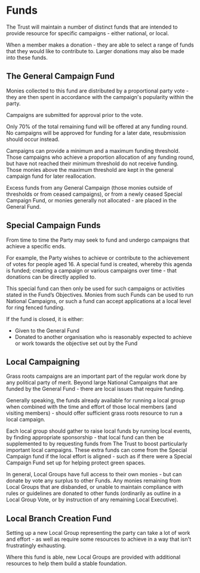 # Funds

The Trust will maintain a number of distinct funds that are intended to provide resource for specific campaigns - either national, or local.

When a member makes a donation - they are able to select a range of funds that they would like to contribute to. Larger donations may also be made into these funds.

## The General Campaign Fund

Monies collected to this fund are distributed by a proportional party vote - they are then spent in accordance with the campaign's popularity within the party.

Campaigns are submitted for approval prior to the vote.

Only 70% of the total remaining fund will be offered at any funding round. No campaigns will be approved for funding for a later date, resubmission should occur instead.

Campaigns can provide a minimum and a maximum funding threshold. Those campaigns who achieve a proportion allocation of any funding round, but have not reached their minimum threshold do not receive funding. Those monies above the maximum threshold are kept in the general campaign fund for later reallocation.

Excess funds from any General Campaign (those monies outside of thresholds or from ceased campaigns), or from a newly ceased Special Campaign Fund, or monies generally not allocated - are placed in the General Fund.

## Special Campaign Funds

From time to time the Party may seek to fund and undergo campaigns that achieve a specific ends.

For example, the Party wishes to achieve or contribute to the achievement of votes for people aged 16. A special fund is created, whereby this agenda is funded; creating a campaign or various campaigns over time - that donations can be directly applied to.

This special fund can then only be used for such campaigns or activities stated in the Fund’s Objectives. Monies from such Funds can be used to run National Campaigns, or such a fund can accept applications at a local level for ring fenced funding.

If the fund is closed, it is either:

* Given to the General Fund
* Donated to another organisation who is reasonably expected to achieve or work towards the objective set out by the Fund

## Local Campaigning

Grass roots campaigns are an important part of the regular work done by any political party of merit. Beyond large National Campaigns that are funded by the General Fund - there are local issues that require funding.

Generally speaking, the funds already available for running a local group when combined with the time and effort of those local members (and visiting members) - should offer sufficient grass roots resource to run a local campaign.

Each local group should gather to raise local funds by running local events, by finding appropriate sponsorship - that local fund can then be supplemented to by requesting funds from The Trust to boost particularly important local campaigns. These extra funds can come from the Special Campaign fund if the local effort is aligned - such as if there were a Special Campaign Fund set up for helping protect green spaces.

In general, Local Groups have full access to their own monies - but can donate by vote any surplus to other Funds. Any monies remaining from Local Groups that are disbanded, or unable to maintain compliance with rules or guidelines are donated to other funds (ordinarily as outline in a Local Group Vote, or by instruction of any remaining Local Executive).

## Local Branch Creation Fund

Setting up a new Local Group representing the party can take a lot of work and effort - as well as require some resources to achieve in a way that isn't frustratingly exhausting.

Where this fund is able, new Local Groups are provided with additional resources to help them build a stable foundation.
